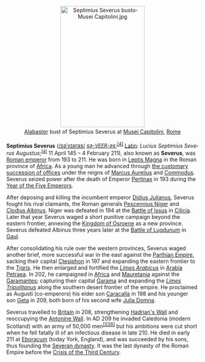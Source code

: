 <div class="photo" colspan="2" style="text-align: center; margin: 25px 0 10px;"><a class="image" href="https://en.wikipedia.org/wiki/File:Septimius_Severus_busto-Musei_Capitolini.jpg"><img alt="Septimius Severus busto-Musei Capitolini.jpg" data-file-height="1600" data-file-width="1109" decoding="async" height="317" src="https://upload.wikimedia.org/wikipedia/commons/thumb/1/13/Septimius_Severus_busto-Musei_Capitolini.jpg/220px-Septimius_Severus_busto-Musei_Capitolini.jpg" srcset="https://upload.wikimedia.org/wikipedia/commons/thumb/1/13/Septimius_Severus_busto-Musei_Capitolini.jpg/330px-Septimius_Severus_busto-Musei_Capitolini.jpg 1.5x, //upload.wikimedia.org/wikipedia/commons/thumb/1/13/Septimius_Severus_busto-Musei_Capitolini.jpg/440px-Septimius_Severus_busto-Musei_Capitolini.jpg 2x" width="220"/></a><div style="line-height:normal;padding-bottom:0.2em;padding-top:0.2em;"><a href="https://en.wikipedia.org/wiki/Alabaster" title="Alabaster">Alabaster</a> bust of Septimius Severus at <a class="mw-redirect" href="https://en.wikipedia.org/wiki/Musei_Capitolini" title="Musei Capitolini">Musei Capitolini</a>, <a href="https://en.wikipedia.org/wiki/Rome" title="Rome">Rome</a></div></div>

[comment]: # 'breakpoint'
<p><b>Septimius Severus</b> (<span class="rt-commentedText nowrap"><span class="IPA nopopups noexcerpt"><a href="https://en.wikipedia.org/wiki/Help:IPA/English" title="Help:IPA/English">/<span style="border-bottom:1px dotted"><span title="'s' in 'sigh'">s</span><span title="/ə/: 'a' in 'about'">ə</span><span title="/ˈ/: primary stress follows">ˈ</span><span title="'v' in 'vie'">v</span><span title="/ɪər/: 'ear' in 'near'">ɪər</span><span title="/ə/: 'a' in 'about'">ə</span><span title="'s' in 'sigh'">s</span></span>/</a></span></span> <a href="https://en.wikipedia.org/wiki/Help:Pronunciation_respelling_key" title="Help:Pronunciation respelling key"><i title="English pronunciation respelling">sə-<span style="font-size:90%">VEER</span>-əs</i></a>;<sup class="reference" id="cite_ref-4"><a href="#cite_note-4">[4]</a></sup> <a class="mw-redirect" href="https://en.wikipedia.org/wiki/Latin_language" title="Latin language">Latin</a>: <i lang="la">Lucius Septimius Severus Augustus</i>;<sup class="reference" id="cite_ref-5"><a href="#cite_note-5">[a]</a></sup> 11 April 145 – 4 February 211), also known as <b>Severus</b>, was <a href="https://en.wikipedia.org/wiki/Roman_emperor" title="Roman emperor">Roman emperor</a> from 193 to 211. He was born in <a href="https://en.wikipedia.org/wiki/Leptis_Magna" title="Leptis Magna">Leptis Magna</a> in the Roman province of <a href="https://en.wikipedia.org/wiki/Africa_(Roman_province)" title="Africa (Roman province)">Africa</a>. As a young man he advanced through <a href="https://en.wikipedia.org/wiki/Cursus_honorum" title="Cursus honorum">the customary succession of offices</a> under the reigns of <a href="https://en.wikipedia.org/wiki/Marcus_Aurelius" title="Marcus Aurelius">Marcus Aurelius</a> and <a href="https://en.wikipedia.org/wiki/Commodus" title="Commodus">Commodus</a>. Severus seized power after the death of Emperor <a href="https://en.wikipedia.org/wiki/Pertinax" title="Pertinax">Pertinax</a> in 193 during the <a href="https://en.wikipedia.org/wiki/Year_of_the_Five_Emperors" title="Year of the Five Emperors">Year of the Five Emperors</a>.
</p><p>After deposing and killing the incumbent emperor <a href="https://en.wikipedia.org/wiki/Didius_Julianus" title="Didius Julianus">Didius Julianus</a>, Severus fought his rival claimants, the Roman generals <a href="https://en.wikipedia.org/wiki/Pescennius_Niger" title="Pescennius Niger">Pescennius Niger</a> and <a href="https://en.wikipedia.org/wiki/Clodius_Albinus" title="Clodius Albinus">Clodius Albinus</a>. Niger was defeated in 194 at the <a href="https://en.wikipedia.org/wiki/Battle_of_Issus_(194)" title="Battle of Issus (194)">Battle of Issus</a> in <a class="mw-redirect" href="https://en.wikipedia.org/wiki/Roman_Cilicia" title="Roman Cilicia">Cilicia</a>. Later that year Severus waged a short punitive campaign beyond the eastern frontier, annexing the <a href="https://en.wikipedia.org/wiki/Osroene" title="Osroene">Kingdom of Osroene</a> as a new province. Severus defeated Albinus three years later at the <a href="https://en.wikipedia.org/wiki/Battle_of_Lugdunum" title="Battle of Lugdunum">Battle of Lugdunum</a> in <a href="https://en.wikipedia.org/wiki/Roman_Gaul" title="Roman Gaul">Gaul</a>.
</p><p>After consolidating his rule over the western provinces, Severus waged another brief, more successful war in the east against the <a href="https://en.wikipedia.org/wiki/Parthian_Empire" title="Parthian Empire">Parthian Empire</a>, sacking their capital <a href="https://en.wikipedia.org/wiki/Ctesiphon" title="Ctesiphon">Ctesiphon</a> in 197 and expanding the eastern frontier to the <a href="https://en.wikipedia.org/wiki/Tigris" title="Tigris">Tigris</a>. He then enlarged and fortified the <i><a href="https://en.wikipedia.org/wiki/Limes_Arabicus" title="Limes Arabicus">Limes Arabicus</a></i> in <a href="https://en.wikipedia.org/wiki/Arabia_Petraea" title="Arabia Petraea">Arabia Petraea</a>. In 202, he campaigned in <a class="mw-redirect" href="https://en.wikipedia.org/wiki/Africa_Province" title="Africa Province">Africa</a> and <a href="https://en.wikipedia.org/wiki/Mauretania" title="Mauretania">Mauretania</a> against the <a href="https://en.wikipedia.org/wiki/Garamantes" title="Garamantes">Garamantes</a>; capturing their capital <a href="https://en.wikipedia.org/wiki/Germa" title="Germa">Garama</a> and expanding the <i><a href="https://en.wikipedia.org/wiki/Limes_Tripolitanus" title="Limes Tripolitanus">Limes Tripolitanus</a></i> along the southern desert frontier of the empire. He proclaimed as Augusti (co-emperors) his elder son <a href="https://en.wikipedia.org/wiki/Caracalla" title="Caracalla">Caracalla</a> in 198 and his younger son <a class="mw-redirect" href="https://en.wikipedia.org/wiki/Publius_Septimius_Geta" title="Publius Septimius Geta">Geta</a> in 209, both born of his second wife <a href="https://en.wikipedia.org/wiki/Julia_Domna" title="Julia Domna">Julia Domna</a>.
</p><p>Severus travelled to <a href="https://en.wikipedia.org/wiki/Roman_Britain" title="Roman Britain">Britain</a> in 208, strengthening <a href="https://en.wikipedia.org/wiki/Hadrian%27s_Wall" title="Hadrian's Wall">Hadrian's Wall</a> and reoccupying the <a href="https://en.wikipedia.org/wiki/Antonine_Wall" title="Antonine Wall">Antonine Wall</a>. In AD 209 he invaded Caledonia (modern Scotland) with an army of 50,000 men<sup class="reference" id="cite_ref-6"><a href="#cite_note-6">[5]</a></sup><sup class="reference" id="cite_ref-7"><a href="#cite_note-7">[6]</a></sup> but his ambitions were cut short when he fell fatally ill of an infectious disease in late 210. He died in early 211 at <a href="https://en.wikipedia.org/wiki/Eboracum" title="Eboracum">Eboracum</a> (today York, England), and was succeeded by his sons, thus founding the <a href="https://en.wikipedia.org/wiki/Severan_dynasty" title="Severan dynasty">Severan dynasty</a>. It was the last dynasty of the Roman Empire before the <a href="https://en.wikipedia.org/wiki/Crisis_of_the_Third_Century" title="Crisis of the Third Century">Crisis of the Third Century</a>.  
</p>